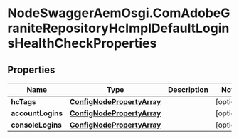 # NodeSwaggerAemOsgi.ComAdobeGraniteRepositoryHcImplDefaultLoginsHealthCheckProperties

## Properties

Name | Type | Description | Notes
------------ | ------------- | ------------- | -------------
**hcTags** | [**ConfigNodePropertyArray**](ConfigNodePropertyArray.md) |  | [optional] 
**accountLogins** | [**ConfigNodePropertyArray**](ConfigNodePropertyArray.md) |  | [optional] 
**consoleLogins** | [**ConfigNodePropertyArray**](ConfigNodePropertyArray.md) |  | [optional] 


